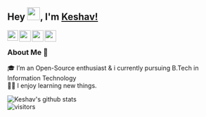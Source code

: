 ## Hey <img src="https://github.com/TheDudeThatCode/TheDudeThatCode/blob/master/Assets/Hi.gif" width="29px">, I'm [Keshav!](https://keshavcodex.github.io) 

<a href="https://www.linkedin.com/in/keshavcodex/">
  <img align="left" width="24px" src="https://img.flaticon.com/icons/png/512/174/174857.png?size=1200x630f&pad=10,10,10,10&ext=png&bg=FFFFFFFF"  />
</a>
<a href="https://twitter.com/keshavcodex">
  <img align="left" width="26px" src="https://www.creativefreedom.co.uk/wp-content/uploads/2017/06/Twitter-featured.png" />
</a>
<a href="mailto:keshavcodex@gmail.com">
  <img align="left" width="26px" src="https://upload.wikimedia.org/wikipedia/commons/thumb/7/7e/Gmail_icon_%282020%29.svg/512px-Gmail_icon_%282020%29.svg.png" />
</a>
<a href="http://dev.to/keshavcodex">
  <img align="left" width="26px" src="https://cdn3.iconfinder.com/data/icons/logos-and-brands-adobe/512/84_Dev-512.png" />
</a>

<br />

### About Me 🚀
🎓 I’m an Open-Source enthusiast & i currently pursuing B.Tech in Information Technology </br>
👨‍💻 I enjoy learning new things. </br>

![Keshav's github stats](https://github-readme-stats.vercel.app/api?username=keshavcodex&show_icons=true&hide_border=true)
<br />
![visitors](https://visitor-badge.laobi.icu/badge?page_id=keshavcodex.keshavcodex)
